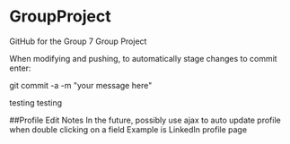 # GroupProject
GitHub for the Group 7 Group Project

When modifying and pushing, to automatically stage changes to commit enter:

git commit -a -m "your message here"

testing testing 

##Profile Edit Notes
In the future, possibly use ajax to auto update profile when double clicking on a field
Example is LinkedIn profile page
